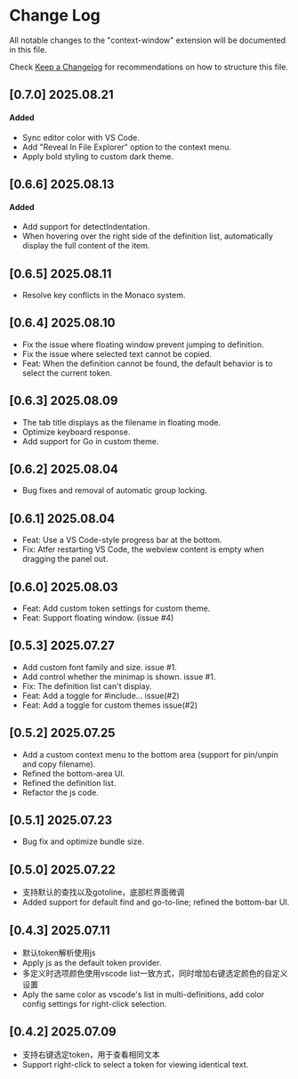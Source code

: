 # Change Log

All notable changes to the "context-window" extension will be documented in this file.

Check [Keep a Changelog](http://keepachangelog.com/) for recommendations on how to structure this file.

## [0.7.0] 2025.08.21

#### Added

- Sync editor color with VS Code.
- Add "Reveal In File Explorer" option to the context menu.
- Apply bold styling to custom dark theme.

## [0.6.6] 2025.08.13

#### Added

- Add support for detectIndentation.
- When hovering over the right side of the definition list, automatically display the full content of the item.

## [0.6.5] 2025.08.11

- Resolve key conflicts in the Monaco system.

## [0.6.4] 2025.08.10

- Fix the issue where floating window prevent jumping to definition.
- Fix the issue where selected text cannot be copied.
- Feat: When the definition cannot be found, the default behavior is to select the current token.

## [0.6.3] 2025.08.09

- The tab title displays as the filename in floating mode.
- Optimize keyboard response.
- Add support for Go in custom theme.

## [0.6.2] 2025.08.04

- Bug fixes and removal of automatic group locking.

## [0.6.1] 2025.08.04

- Feat: Use a VS Code-style progress bar at the bottom.
- Fix: Atfer restarting VS Code, the webview content is empty when dragging the panel out.

## [0.6.0] 2025.08.03

- Feat: Add custom token settings for custom theme. 
- Feat: Support floating window. (issue #4)

## [0.5.3] 2025.07.27

- Add custom font family and size. issue #1.
- Add control whether the minimap is shown. issue #1.
- Fix: The definition list can't display.
- Feat: Add a toggle for #include... issue(#2)
- Feat: Add a toggle for custom themes issue(#2)

## [0.5.2] 2025.07.25

- Add a custom context menu to the bottom area (support for pin/unpin and copy filename).
- Refined the bottom-area UI.
- Refined the definition list.
- Refactor the js code.

## [0.5.1] 2025.07.23

- Bug fix and optimize bundle size.

## [0.5.0] 2025.07.22

- 支持默认的查找以及gotoline，底部栏界面微调
- Added support for default find and go-to-line; refined the bottom-bar UI.

## [0.4.3] 2025.07.11

- 默认token解析使用js
- Apply js as the default token provider.
- 多定义时选项颜色使用vscode list一致方式，同时增加右键选定颜色的自定义设置
- Aply the same color as vscode's list in multi-definitions, add color config settings for right-click selection.

## [0.4.2] 2025.07.09

- 支持右键选定token，用于查看相同文本
- Support right-click to select a token for viewing identical text.
